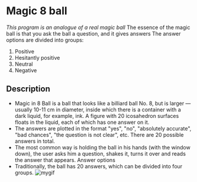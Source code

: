 # Magic 8 ball

*This program is an analogue of a real magic ball*
The essence of the magic ball is that you ask the ball a question, and it gives answers
The answer options are divided into groups:
1. Positive
2. Hesitantly positive
3. Neutral
4. Negative
## Description
* Magic in 8 Ball is a ball that looks like a billiard ball No. 8, but is larger — usually 10-11 cm in diameter, inside which there is a container with a dark liquid, for example, ink. A figure with 20 icosahedron surfaces floats in the liquid, each of which has one answer on it.
* The answers are plotted in the format "yes", "no", "absolutely accurate", "bad chances", "the question is not clear", etc. There are 20 possible answers in total.
* The most common way is holding the ball in his hands (with the window down), the user asks him a question, shakes it, turns it over and reads the answer that appears.
Answer options
* Traditionally, the ball has 20 answers, which can be divided into four groups.
 ![mygif](https://i.gifer.com/7TJE.gif)
